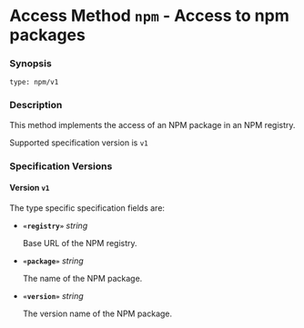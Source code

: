 
# Access Method `npm` - Access to npm packages


### Synopsis

```
type: npm/v1
```

### Description
This method implements the access of an NPM package in an NPM registry.

Supported specification version is `v1`

### Specification Versions

#### Version `v1`

The type specific specification fields are:

- **`«registry»`** *string*

  Base URL of the NPM registry.

- **`«package»`** *string*

  The name of the NPM package.

- **`«version»`** *string*

  The version name of the NPM package.
